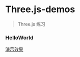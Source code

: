 # Three.js-demos
> Three.js 练习
### HelloWorld 
[演示效果](http://inknight.cn/Three.js-demos/HelloWorld.html)
